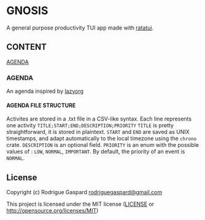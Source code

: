 # GNOSIS
A general purpose productivity TUI app made with [ratatui](https://ratatui.rs/).

## CONTENT
[AGENDA](#AGENDA)

### AGENDA

An agenda inspired by [lazyorg](https://github.com/HubertBel/lazyorg)

#### AGENDA FILE STRUCTURE

Activites are stored in a .txt file in a CSV-like syntax. Each line represents one activity ```TITLE;START;END;DESCRIPTION;PRIORITY```
```TITLE``` is pretty straightforward, it is stored in plaintext. 
```START``` and ```END``` are saved as UNIX timestamps, and adapt automatically to the local timezone using the ```chrono``` crate.
```DESCRIPTION``` is an optional field.
```PRIORITY``` is an enum with the possible values of : ```LOW```, ```NORMAL```, ```IMPORTANT```. By default, the priority of an event is ```NORMAL```.

## License

Copyright (c) Rodrigue Gaspard <rodriguegaspard@gmail.com>

This project is licensed under the MIT license ([LICENSE] or <http://opensource.org/licenses/MIT>)

[LICENSE]: ./LICENSE
